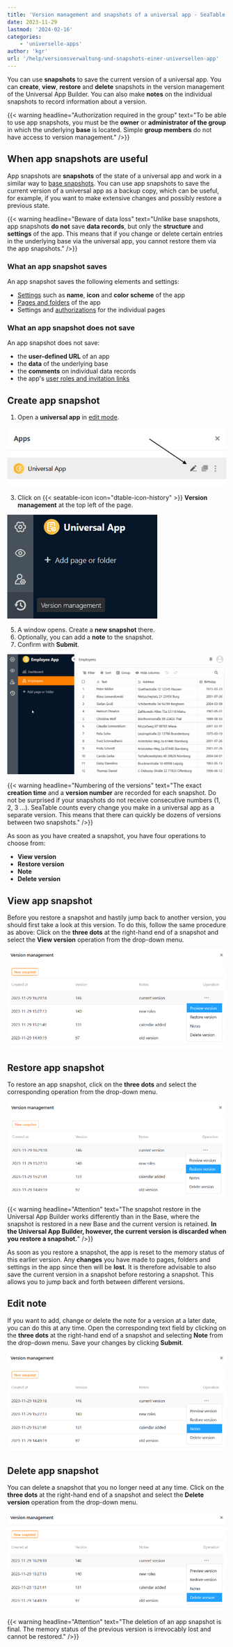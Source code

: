 ```yaml
---
title: 'Version management and snapshots of a universal app - SeaTable'
date: 2023-11-29
lastmod: '2024-02-16'
categories:
    - 'universelle-apps'
author: 'kgr'
url: '/help/versionsverwaltung-und-snapshots-einer-universellen-app'
---
```


You can use **snapshots** to save the current version of a universal app. You can **create**, **view**, **restore** and **delete** snapshots in the version management of the Universal App Builder. You can also make **notes** on the individual snapshots to record information about a version.

{{< warning  headline="Authorization required in the group"  text="To be able to use app snapshots, you must be the **owner** or **administrator of the group** in which the underlying **base** is located. Simple **group members** do not have access to version management." />}}

## When app snapshots are useful

App snapshots are **snapshots** of the state of a universal app and work in a similar way to [base snapshots](https://seatable.io/en/docs/historie-und-versionen/speichern-der-aktuellen-base-als-snapshot/). You can use app snapshots to save the current version of a universal app as a backup copy, which can be useful, for example, if you want to make extensive changes and possibly restore a previous state.

{{< warning  headline="Beware of data loss"  text="Unlike base snapshots, app snapshots **do not** save **data records**, but only the **structure** and **settings** of the app. This means that if you change or delete certain entries in the underlying base via the universal app, you cannot restore them via the app snapshots." />}}

### What an app snapshot saves

An app snapshot saves the following elements and settings:

- [Settings](https://seatable.io/en/docs/universelle-apps/einstellungen-einer-universellen-app-aendern/) such as **name**, **icon** and **color scheme** of the app
- [Pages and folders](https://seatable.io/en/docs/universelle-apps/seiten-und-ordner-in-einer-universellen-app-anlegen-und-verwalten/) of the app
- Settings and [authorizations](https://seatable.io/en/docs/universelle-apps/seitenberechtigungen-in-einer-universellen-app/) for the individual pages

### What an app snapshot does not save

An app snapshot does not save:

- the **user-defined URL** of an app
- the **data** of the underlying base
- the **comments** on individual data records
- the app's [user roles and invitation links](https://seatable.io/en/docs/universelle-apps/benutzer-und-rollenverwaltung-einer-universellen-app/)

## Create app snapshot

1. Open a **universal app** in [edit mode](https://seatable.io/en/docs/apps/apps-bearbeiten/).

![Edit apps](images/Apps-bearbeiten.png)

3. Click on {{< seatable-icon icon="dtable-icon-history" >}} **Version management** at the top left of the page.

![Version management in Universal App Builder](images/Version-management-in-Universal-App-Builder.png)

5. A window opens. Create a **new snapshot** there.
6. Optionally, you can add a **note** to the snapshot.
7. Confirm with **Submit**.

![Version management in the Universal App Builder](images/Version-management-in-Universal-Apps.gif)

{{< warning  headline="Numbering of the versions"  text="The exact **creation time** and a **version number** are recorded for each snapshot. Do not be surprised if your snapshots do not receive consecutive numbers (1, 2, 3 ...). SeaTable counts every change you make in a universal app as a separate version. This means that there can quickly be dozens of versions between two snapshots." />}}

As soon as you have created a snapshot, you have four operations to choose from:

- **View version**
- **Restore version**
- **Note**
- **Delete version**

## View app snapshot

Before you restore a snapshot and hastily jump back to another version, you should first take a look at this version. To do this, follow the same procedure as above: Click on the **three dots** at the right-hand end of a snapshot and select the **View version** operation from the drop-down menu.

![Preview version of app snapshot](images/Preview-version-of-app-snapshot.png)

## Restore app snapshot

To restore an app snapshot, click on the **three dots** and select the corresponding operation from the drop-down menu.

![Restore version of app snapshot](images/Restore-version-of-app-snapshot.png)

{{< warning  headline="Attention"  text="The snapshot restore in the Universal App Builder works differently than in the Base, where the snapshot is restored in a new Base and the current version is retained. **In the Universal App Builder, however, the current version is discarded when you restore a snapshot.**" />}}

As soon as you restore a snapshot, the app is reset to the memory status of this earlier version. Any **changes** you have made to pages, folders and settings in the app since then will be **lost**. It is therefore advisable to also save the current version in a snapshot before restoring a snapshot. This allows you to jump back and forth between different versions.

## Edit note

If you want to add, change or delete the note for a version at a later date, you can do this at any time. Open the corresponding text field by clicking on the **three dots** at the right-hand end of a snapshot and selecting **Note** from the drop-down menu. Save your changes by clicking **Submit**.

![Modify notes of app snapshot](images/Modify-notes-of-app-snapshot.png)

## Delete app snapshot

You can delete a snapshot that you no longer need at any time. Click on the **three dots** at the right-hand end of a snapshot and select the **Delete version** operation from the drop-down menu.

![](images/Delete-version-of-app-snapshot.png)

{{< warning  headline="Attention"  text="The deletion of an app snapshot is final. The memory status of the previous version is irrevocably lost and cannot be restored." />}}
